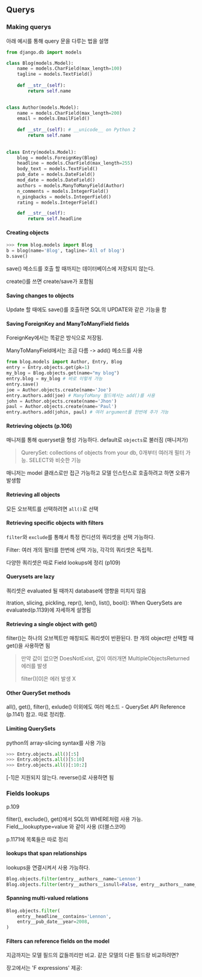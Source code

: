 ## Querys



### Making querys

아래 예시를 통해 query 문을 다루는 법을 설명

```python
from django.db import models 

class Blog(models.Model):
    name = models.CharField(max_length=100) 
    tagline = models.TextField()
    
    def __str__(self):
        return self.name 
    

class Author(models.Model):
    name = models.CharField(max_length=200) 
    email = models.EmailField() 
    
    def __str__(self): # __unicode__ on Python 2 
        return self.name 
    
    
class Entry(models.Model):
    blog = models.ForeignKey(Blog) 
    headline = models.CharField(max_length=255) 
    body_text = models.TextField() 
    pub_date = models.DateField() 
    mod_date = models.DateField() 
    authors = models.ManyToManyField(Author) 
    n_comments = models.IntegerField() 
    n_pingbacks = models.IntegerField() 
    rating = models.IntegerField()

	def __str__(self):
        return self.headline
```

#### Creating objects

```python
>>> from blog.models import Blog
b = blog(name='Blog', tagline='All of blog')
b.save()
```

save() 메소드를 호출 할 때까지는 데이터베이스에 저장되지 않는다.

create()를 쓰면 create/save가 포함됨

#### Saving changes to objects

Update 할 때에도 save()를 호출하면 SQL의 UPDATE와 같은 기능을 함

#### Saving ForeignKey and ManyToManyField fields

ForeignKey에서는 똑같은 방식으로 저장됨. 

ManyToManyField에서는 조금 다름 -> add() 메소드를 사용

```python
from blog.models import Author, Entry, Blog
entry = Entry.objects.get(pk=1)
my_blog = Blog.objects.get(name="my blog")
entry.blog = my_blog # 바로 이렇게 가능
entry.save()
joe = Author.objects.create(name='Joe')
entry.authors.add(joe) # ManyToMany 필드에서는 add()를 사용
john = Author.objects.create(name='Jhon')
paul = Author.objects.create(name='Paul')
entry.authors.add(johin, paul) # 여러 argument를 한번에 추가 가능
```

#### Retrieving objects (p.106)

매니저를 통해 queryset을 형성 가능하다. default로 `objects`로 불러짐 (매니저가)

> QurerySet: collections of objects from your db, 0개부터 여러개 필터 가능. SELECT와 비슷한 기능

매니저는 model 클래스로만 접근 가능하고 모델 인스턴스로 호출하려고 하면 오류가 발생함

#### Retrieving all objects

모든 오브젝트를 선택하려면 `all()`로 선택 

#### Retrieving specific objects with filters

`filter`와 `exclude`를 통해서 특정 컨디션의 쿼리셋을 선택 가능하다.

Filter: 여러 개의 필터를 한번에 선택 가능, 각각의 쿼리셋은 독립적. 

다양한 쿼리셋은 따로 Field lookups에 정리 (p109)

#### Querysets are lazy

쿼리셋은 evaluated 될 때까지 database에 영향을 미치지 않음

itration, slicing, pickling, repr(), len(), list(), bool(): When QuerySets are evaluated(p.1139)에 자세하게 설명됨 

#### Retrieving a single object with get()

filter()는 하나의 오브젝트만 매칭되도 쿼리셋이 반환된다. 한 개의 object만 선택할 때 get()을 사용하면 됨

> 만약 값이 없으면 DoesNotExist, 값이 여러개면 MultipleObjectsReturned 에러를 발생
>
> filter()[0]은 에러 발생 X

#### Other QuerySet methods

all(), get(), filter(), exlude() 이외에도 여러 메소드 - QuerySet API Reference (p.1141) 참고. 따로 정리함.

#### Limiting QuerySets

python의 array-slicing syntax를 사용 가능

```python
>>> Entry.objects.all()[:5]
>>> Entry.objects.all()[5:10]
>>> Entry.objects.all()[:10:2]
```

[-1]은 지원되지 않는다. reverse()로 사용하면 됨



### Fields lookups

p.109

filter(), exclude(), get()에서 SQL의 WHERE처럼 사용 가능. Field__lookuptype=value 와 같이 사용 (더블스코어)

p.1171에 목록들은 따로 정리



#### lookups that span relationships

lookups을 연결시켜서 사용 가능하다. 

```python
Blog.objects.filter(entry__authors__name='Lennon')
Blog.objects.filter(entry__authors__isnull=False, entry__authors__name__isnull=True)
```

#### Spanning multi-valued relations

```python
Blog.objects.filter(
	entry__headline__contains='Lennon',
    entry__pub_date__year=2008,
)
```

#### Filters can reference fields on the model

지금까지는 모델 필드의 값들끼리만 비교. 같은 모델의 다른 필드랑 비교하려면? 

장고에서는 'F expressions' 제공: 